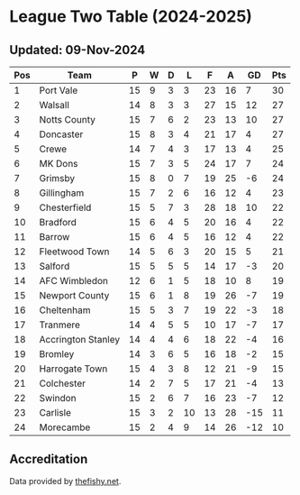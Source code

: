 # League Two Table (2024-2025)
## Updated: 09-Nov-2024

| Pos | Team | P | W | D | L | F | A | GD | Pts |
| --- | --- | --- | --- | --- | --- | --- | --- | --- | --- |
| 1 | Port Vale | 15 | 9 | 3 | 3 | 23 | 16 | 7 | 30 |
| 2 | Walsall | 14 | 8 | 3 | 3 | 27 | 15 | 12 | 27 |
| 3 | Notts County | 15 | 7 | 6 | 2 | 23 | 13 | 10 | 27 |
| 4 | Doncaster | 15 | 8 | 3 | 4 | 21 | 17 | 4 | 27 |
| 5 | Crewe | 14 | 7 | 4 | 3 | 17 | 13 | 4 | 25 |
| 6 | MK Dons | 15 | 7 | 3 | 5 | 24 | 17 | 7 | 24 |
| 7 | Grimsby | 15 | 8 | 0 | 7 | 19 | 25 | -6 | 24 |
| 8 | Gillingham | 15 | 7 | 2 | 6 | 16 | 12 | 4 | 23 |
| 9 | Chesterfield | 15 | 5 | 7 | 3 | 28 | 18 | 10 | 22 |
| 10 | Bradford | 15 | 6 | 4 | 5 | 20 | 16 | 4 | 22 |
| 11 | Barrow | 15 | 6 | 4 | 5 | 16 | 12 | 4 | 22 |
| 12 | Fleetwood Town | 14 | 5 | 6 | 3 | 20 | 15 | 5 | 21 |
| 13 | Salford | 15 | 5 | 5 | 5 | 14 | 17 | -3 | 20 |
| 14 | AFC Wimbledon | 12 | 6 | 1 | 5 | 18 | 10 | 8 | 19 |
| 15 | Newport County | 15 | 6 | 1 | 8 | 19 | 26 | -7 | 19 |
| 16 | Cheltenham | 15 | 5 | 3 | 7 | 19 | 22 | -3 | 18 |
| 17 | Tranmere | 14 | 4 | 5 | 5 | 10 | 17 | -7 | 17 |
| 18 | Accrington Stanley | 14 | 4 | 4 | 6 | 18 | 22 | -4 | 16 |
| 19 | Bromley | 14 | 3 | 6 | 5 | 16 | 18 | -2 | 15 |
| 20 | Harrogate Town | 15 | 4 | 3 | 8 | 12 | 21 | -9 | 15 |
| 21 | Colchester | 14 | 2 | 7 | 5 | 17 | 21 | -4 | 13 |
| 22 | Swindon | 15 | 2 | 6 | 7 | 16 | 23 | -7 | 12 |
| 23 | Carlisle | 15 | 3 | 2 | 10 | 13 | 28 | -15 | 11 |
| 24 | Morecambe | 15 | 2 | 4 | 9 | 14 | 26 | -12 | 10 |

## Accreditation 

Data provided by [thefishy.net](https://www.thefishy.net/).